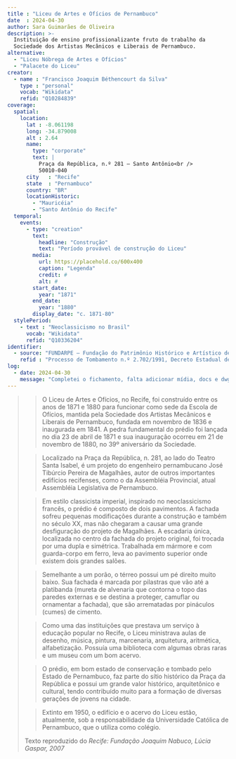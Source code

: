 ```yaml
---
title : "Liceu de Artes e Ofícios de Pernambuco"
date  : 2024-04-30
author: Sara Guimarães de Oliveira
description: >-
  Instituição de ensino profissionalizante fruto do trabalho da
  Sociedade dos Artistas Mecânicos e Liberais de Pernambuco.
alternative:
  - "Liceu Nóbrega de Artes e Ofícios"
  - "Palacete do Liceu"
creator:
  - name : "Francisco Joaquim Béthencourt da Silva"
    type : "personal"
    vocab: "Wikidata"
    refid: "Q10284839"
coverage:
  spatial:
    location:
      lat : -8.061198 
      long: -34.879008
      alt : 2.64
      name:
        type: "corporate"
        text: |
          Praça da República, n.º 281 – Santo Antônio<br />
          50010-040
      city   : "Recife"
      state  : "Pernambuco"
      country: "BR"
      locationHistoric:
        - "Mauricéia"
        - "Santo Antônio do Recife"
  temporal:
    events:
      - type: "creation"
        text:
          headline: "Construção"
          text: "Período provável de construção do Liceu"
        media:
          url: https://placehold.co/600x400
          caption: "Legenda"
          credit: #
          alt: #
        start_date:
          year: "1871"
        end_date:
          year: "1880"
        display_date: "c. 1871-80"
  stylePeriod:
    - text : "Neoclassicismo no Brasil"
      vocab: "Wikidata"
      refid: "Q10336204"
identifier:
  - source: "FUNDARPE – Fundação do Patrimônio Histórico e Artístico de Pernambuco"
    refid : "Processo de Tombamento n.º 2.702/1991, Decreto Estadual de Homologação n.º 17.348, de 28/02/1994."
log:
  - date: 2024-04-30
    message: "Completei o fichamento, falta adicionar mídia, docs e dwg"
---
```


<blockquote>

>O Liceu de Artes e Ofícios, no Recife, foi construído entre os anos de 1871 e 1880
>para funcionar como sede da Escola de Ofícios, mantida pela Sociedade dos Artistas
>Mecânicos e Liberais de Pernambuco, fundada em novembro de 1836 e inaugurada em 1841.
>A pedra fundamental do prédio foi lançada no dia 23 de abril de 1871 e sua 
>inauguração ocorreu em 21 de novembro de 1880, no 39º aniversário da Sociedade.

>Localizado na Praça da República, n. 281, ao lado do Teatro Santa Isabel,
>é um projeto do engenheiro pernambucano José Tibúrcio Pereira de Magalhães,
>autor de outros importantes edifícios recifenses, como o da Assembléia Provincial,
>atual Assembléia Legislativa de Pernambuco.

>Em estilo classicista imperial, inspirado no neoclassicismo francês,
>o prédio é composto de dois pavimentos. A fachada sofreu pequenas modificações
>durante a construção e também no século XX, mas não chegaram a causar uma
>grande desfiguração do projeto de Magalhães. A escadaria única, localizada no
>centro da fachada do projeto original, foi trocada por uma dupla e simétrica.
>Trabalhada em mármore e com guarda-corpo em ferro, leva ao pavimento superior
>onde existem dois grandes salões.

>Semelhante a um porão, o térreo possui um pé direito muito baixo. Sua fachada é
>marcada por pilastras que vão até a platibanda (mureta de alvenaria que contorna
>o topo das paredes externas e se destina a proteger, camuflar ou ornamentar a fachada),
>que são arrematadas por pináculos (cumes) de cimento.

>Como uma das instituições que prestava um serviço à educação popular no Recife,
>o Liceu ministrava aulas de desenho, música, pintura, marcenaria, arquitetura, aritmética,
>alfabetização. Possuía uma biblioteca com algumas obras raras e um museu com um bom acervo.

>O prédio, em bom estado de conservação e tombado pelo Estado de Pernambuco,
>faz parte do sítio histórico da Praça da República e possui um grande valor histórico,
>arquitetônico e cultural, tendo contribuído muito para a formação de diversas gerações
>de jovens na cidade.

> Extinto em 1950, o edifício e o acervo do Liceu estão, atualmente, sob a responsabilidade
> da Universidade Católica de Pernambuco, que o utiliza como colégio.


  <footer class="figure-caption">Texto reproduzido
  do <cite>Recife: Fundação Joaquim Nabuco<cite>, Lúcia Gaspar<cite>, 2007</footer>
</blockquote>

